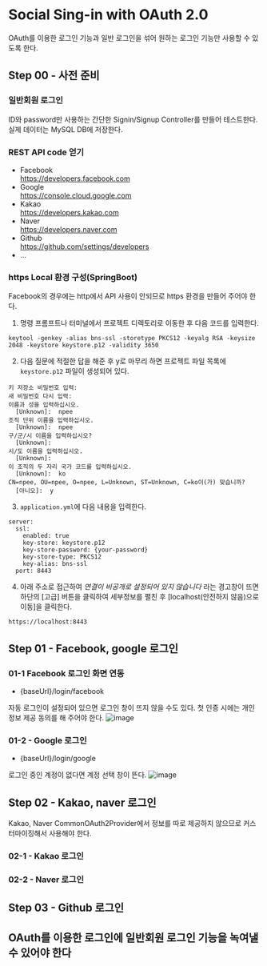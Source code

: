 # Social Sing-in with OAuth 2.0
OAuth를 이용한 로그인 기능과 일반 로그인을 섞어 원하는 로그인 기능만 사용할 수 있도록 한다.
## Step 00 - 사전 준비
### 일반회원 로그인
ID와 password만 사용하는 간단한 Signin/Signup Controller를 만들어 테스트한다.
실제 데이터는 MySQL DB에 저장한다.
### REST API code 얻기
- Facebook  
https://developers.facebook.com
- Google  
https://console.cloud.google.com
- Kakao  
https://developers.kakao.com
- Naver  
https://developers.naver.com
- Github  
https://github.com/settings/developers
- ...

### https Local 환경 구성(SpringBoot)
Facebook의 경우에는 http에서 API 사용이 안되므로 https 환경을 만들어 주어야 한다.
1. 명령 프롬프트나 터미널에서 프로젝트 디렉토리로 이동한 후 다음 코드를 입력한다.
```$xslt
keytool -genkey -alias bns-ssl -storetype PKCS12 -keyalg RSA -keysize 2048 -keystore keystore.p12 -validity 3650
```
2. 다음 질문에 적절한 답을 해준 후 y로 마무리 하면 프로젝트 파일 목록에 `keystore.p12` 파일이 생성되어 있다.

```$xslt
키 저장소 비밀번호 입력:
새 비밀번호 다시 입력:
이름과 성을 입력하십시오.
  [Unknown]:  npee
조직 단위 이름을 입력하십시오.
  [Unknown]:  npee
구/군/시 이름을 입력하십시오?
  [Unknown]:
시/도 이름을 입력하십시오.
  [Unknown]:
이 조직의 두 자리 국가 코드를 입력하십시오.
  [Unknown]:  ko
CN=npee, OU=npee, O=npee, L=Unknown, ST=Unknown, C=ko이(가) 맞습니까?
  [아니오]:  y

```
3. `application.yml`에 다음 내용을 입력한다.
```$xslt
server:
  ssl:
    enabled: true
    key-store: keystore.p12
    key-store-password: {your-password}
    key-store-type: PKCS12
    key-alias: bns-ssl
  port: 8443
```
4. 아래 주소로 접근하여 *연결이 비공개로 설정되어 있지 않습니다* 라는 경고창이 뜨면 하단의 [고급] 버튼을 클릭하여 세부정보를 펼친 후 [localhost(안전하지 않음)으로 이동]을 클릭한다.
```$xslt
https://localhost:8443
```
## Step 01 - Facebook, google 로그인
### 01-1 Facebook 로그인 화면 연동
- {baseUrl}/login/facebook

자동 로그인이 설정되어 있으면 로그인 창이 뜨지 않을 수도 있다.
첫 인증 시에는 개인정보 제공 동의를 해 주어야 한다.
![image](https://user-images.githubusercontent.com/56008955/78557973-c4a1b100-784c-11ea-8225-6a8878d51a57.png)

### 01-2 - Google 로그인
- {baseUrl}/login/google

로그인 중인 계정이 없다면 계정 선택 창이 뜬다.
![image](https://user-images.githubusercontent.com/56008955/78679838-af4c8580-7925-11ea-9a6a-2620d65ee83d.png)

## Step 02 - Kakao, naver 로그인
Kakao, Naver CommonOAuth2Provider에서 정보를 따로 제공하지 않으므로 커스터마이징해서 사용해야 한다.
### 02-1 - Kakao 로그인
### 02-2 - Naver 로그인
## Step 03 - Github 로그인
## OAuth를 이용한 로그인에 일반회원 로그인 기능을 녹여낼 수 있어야 한다